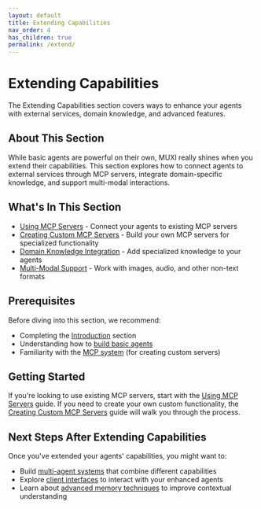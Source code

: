 ```yaml
---
layout: default
title: Extending Capabilities
nav_order: 4
has_children: true
permalink: /extend/
---
```


# Extending Capabilities

The Extending Capabilities section covers ways to enhance your agents with external services, domain knowledge, and advanced features.

## About This Section

While basic agents are powerful on their own, MUXI really shines when you extend their capabilities. This section explores how to connect agents to external services through MCP servers, integrate domain-specific knowledge, and support multi-modal interactions.

## What's In This Section

- [Using MCP Servers](/extend/using-mcp) - Connect your agents to existing MCP servers
- [Creating Custom MCP Servers](/extend/custom-mcp) - Build your own MCP servers for specialized functionality
- [Domain Knowledge Integration](/extend/domain-knowledge) - Add specialized knowledge to your agents
- [Multi-Modal Support](/extend/multi-modal) - Work with images, audio, and other non-text formats

## Prerequisites

Before diving into this section, we recommend:
- Completing the [Introduction](/intro/) section
- Understanding how to [build basic agents](/agents/simple)
- Familiarity with the [MCP system](/technical/mcp/fundamentals) (for creating custom servers)

## Getting Started

If you're looking to use existing MCP servers, start with the [Using MCP Servers](/extend/using-mcp) guide. If you need to create your own custom functionality, the [Creating Custom MCP Servers](/extend/custom-mcp) guide will walk you through the process.

## Next Steps After Extending Capabilities

Once you've extended your agents' capabilities, you might want to:
- Build [multi-agent systems](/agents/multi-agent) that combine different capabilities
- Explore [client interfaces](/clients/) to interact with your enhanced agents
- Learn about [advanced memory techniques](/technical/memory/buffer) to improve contextual understanding
